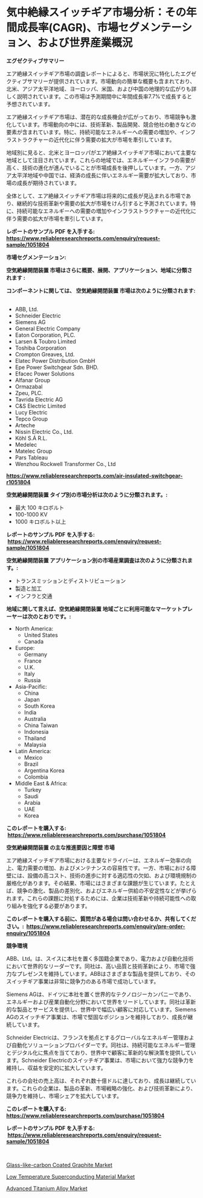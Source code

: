 <p><h1>気中絶縁スイッチギア市場分析：その年間成長率(CAGR)、市場セグメンテーション、および世界産業概況</h1></p><p><strong>エグゼクティブサマリー</strong></p>
<p><p>エア絶縁スイッチギア市場の調査レポートによると、市場状況に特化したエグゼクティブサマリーが提供されています。市場動向の簡単な概要も含まれており、北米、アジア太平洋地域、ヨーロッパ、米国、および中国の地理的な広がりも詳しく説明されています。この市場は予測期間中に年間成長率7.7%で成長すると予想されています。</p><p>エア絶縁スイッチギア市場は、潜在的な成長機会が広がっており、市場競争も激化しています。市場動向の中には、技術革新、製品開発、競合他社の動きなどの要素が含まれています。特に、持続可能なエネルギーへの需要の増加や、インフラストラクチャーの近代化に伴う需要の拡大が市場を牽引しています。</p><p>地域別に見ると、北米とヨーロッパがエア絶縁スイッチギア市場において主要な地域として注目されています。これらの地域では、エネルギーインフラの需要が高く、技術の進化が進んでいることが市場成長を後押ししています。一方、アジア太平洋地域や中国では、経済の成長に伴いエネルギー需要が拡大しており、市場の成長が期待されています。</p><p>全体として、エア絶縁スイッチギア市場は将来的に成長が見込まれる市場であり、継続的な技術革新や需要の拡大が市場をけん引すると予測されています。特に、持続可能なエネルギーへの需要の増加やインフラストラクチャーの近代化に伴う需要の拡大が市場を牽引しています。</p></p>
<p><strong>レポートのサンプル PDF を入手する: <a href="https://www.reliableresearchreports.com/enquiry/request-sample/1051804">https://www.reliableresearchreports.com/enquiry/request-sample/1051804</a></strong></p>
<p><strong>市場セグメンテーション:</strong></p>
<p><strong> 空気絶縁開閉装置 市場はさらに概要、展開、アプリケーション、地域に分類されます :</strong></p>
<p><strong>コンポーネントに関しては、 空気絶縁開閉装置 市場は次のように分類されます: &nbsp;</strong></p>
<p><ul><li>ABB, Ltd.</li><li>Schneider Electric</li><li>Siemens AG</li><li>General Electric Company</li><li>Eaton Corporation, PLC.</li><li>Larsen & Toubro Limited</li><li>Toshiba Corporation</li><li>Crompton Greaves, Ltd.</li><li>Elatec Power Distribution GmbH</li><li>Epe Power Switchgear Sdn. BHD.</li><li>Efacec Power Solutions</li><li>Alfanar Group</li><li>Ormazabal</li><li>Zpeu, PLC.</li><li>Tavrida Electric AG</li><li>C&S Electric Limited</li><li>Lucy Electric</li><li>Tepco Group</li><li>Arteche</li><li>Nissin Electric Co., Ltd.</li><li>Köhl S.Á R.L.</li><li>Medelec</li><li>Matelec Group</li><li>Pars Tableau</li><li>Wenzhou Rockwell Transformer Co., Ltd</li></ul></p>
<p><strong><a href="https://www.reliableresearchreports.com/air-insulated-switchgear-r1051804">https://www.reliableresearchreports.com/air-insulated-switchgear-r1051804</a></strong></p>
<p><strong> 空気絶縁開閉装置 タイプ別の市場分析は次のように分類されます。:</strong></p>
<p><ul><li>最大 100 キロボルト</li><li>100-1000 KV</li><li>1000 キロボルト以上</li></ul></p>
<p><strong>レポートのサンプル PDF を入手する: &nbsp;<a href="https://www.reliableresearchreports.com/enquiry/request-sample/1051804">https://www.reliableresearchreports.com/enquiry/request-sample/1051804</a></strong></p>
<p><strong> 空気絶縁開閉装置 アプリケーション別の市場産業調査は次のように分類されます。:</strong></p>
<p><ul><li>トランスミッションとディストリビューション</li><li>製造と加工</li><li>インフラと交通</li></ul></p>
<p><strong>地域に関して言えば、空気絶縁開閉装置 地域ごとに利用可能なマーケットプレーヤーは次のとおりです。:</strong></p>
<p><ul>
    <li>
        North America:
        <ul>
            <li>United States</li>
            <li>Canada</li>
        </ul>
    </li>
    <li>
        Europe:
        <ul>
            <li>Germany</li>
            <li>France</li>
            <li>U.K.</li>
            <li>Italy</li>
            <li>Russia</li>
        </ul>
    </li>
    <li>
        Asia-Pacific:
        <ul>
            <li>China</li>
            <li>Japan</li>
            <li>South Korea</li>
            <li>India</li>
            <li>Australia</li>
            <li>China Taiwan</li>
            <li>Indonesia</li>
            <li>Thailand</li>
            <li>Malaysia</li>
        </ul>
    </li>
    <li>
        Latin America:
        <ul>
            <li>Mexico</li>
            <li>Brazil</li>
            <li>Argentina Korea</li>
            <li>Colombia</li>
        </ul>
    </li>
    <li>
        Middle East & Africa:
        <ul>
            <li>Turkey</li>
            <li>Saudi</li>
            <li>Arabia</li>
            <li>UAE</li>
            <li>Korea</li>
        </ul>
    </li>
    </ul></p>
<p><strong>このレポートを購入する: &nbsp;<a href="https://www.reliableresearchreports.com/purchase/1051804">https://www.reliableresearchreports.com/purchase/1051804</a></strong></p>
<p><strong>空気絶縁開閉装置 の主な推進要因と障壁 市場</strong></p>
<p><p>エア絶縁スイッチギア市場における主要なドライバーは、エネルギー効率の向上、電力需要の増加、およびメンテナンスの容易性です。一方、市場における障壁には、設備の高コスト、技術の進歩に対する適応性の欠如、および環境規制の厳格化があります。その結果、市場にはさまざまな課題が生じています。たとえば、競争の激化、製品の差別化、およびエネルギー供給の不安定性などが挙げられます。これらの課題に対処するためには、企業は技術革新や持続可能性への取り組みを強化する必要があります。</p></p>
<p><strong>このレポートを購入する前に、質問がある場合は問い合わせるか、共有してください。:&nbsp; <a href="https://www.reliableresearchreports.com/enquiry/pre-order-enquiry/1051804">https://www.reliableresearchreports.com/enquiry/pre-order-enquiry/1051804</a></strong></p>
<p><strong>競争環境</strong></p>
<p><p>ABB、Ltd。は、スイスに本社を置く多国籍企業であり、電力および自動化技術において世界的なリーダーです。同社は、高い品質と技術革新により、市場で強力なプレゼンスを維持しています。ABBはさまざまな製品を提供しており、そのスイッチギア事業は非常に競争力のある市場で成功しています。</p><p>Siemens AGは、ドイツに本社を置く世界的なテクノロジーカンパニーであり、エネルギーおよび産業自動化分野において世界をリードしています。同社は革新的な製品とサービスを提供し、世界中で幅広い顧客に対応しています。Siemens AGのスイッチギア事業は、市場で堅固なポジションを維持しており、成長が継続しています。</p><p>Schneider Electricは、フランスを拠点とするグローバルなエネルギー管理および自動化ソリューションプロバイダーです。同社は、持続可能なエネルギー管理とデジタル化に焦点を当てており、世界中で顧客に革新的な解決策を提供しています。Schneider Electricのスイッチギア事業は、市場において強力な競争力を維持し、収益を安定的に拡大しています。</p><p>これらの会社の売上高は、それぞれ数十億ドルに達しており、成長は継続しています。これらの企業は、製品の革新、市場戦略の強化、および技術革新により、競争力を維持し、市場シェアを拡大しています。</p></p>
<p><strong>このレポートを購入する: &nbsp; <a href="https://www.reliableresearchreports.com/purchase/1051804">https://www.reliableresearchreports.com/purchase/1051804</a></strong></p>
<p><strong>レポートのサンプル PDF を入手する: &nbsp;<a href="https://www.reliableresearchreports.com/enquiry/request-sample/1051804">https://www.reliableresearchreports.com/enquiry/request-sample/1051804</a></strong><strong></strong></p>
<p>&nbsp;</p>
<p><p><a href="https://www.linkedin.com/pulse/glass-like-carbon-coated-graphite-market-size-evaluating-zmsyc?trackingId=anbxv0M%2BZ1felli4sb5H5Q%3D%3D">Glass-like-carbon Coated Graphite Market</a></p><p><a href="https://www.linkedin.com/pulse/low-temperature-superconducting-material-market-comprehensive-zjt4f?trackingId=d5WGSc%2B3aGS6nJ96XnXOhw%3D%3D">Low Temperature Superconducting Material Market</a></p><p><a href="https://www.linkedin.com/pulse/advanced-titanium-alloy-market-size-global-industry-overview-segmentation-w0bwf?trackingId=hXnTPAl2uPtAhYKT5WZKwQ%3D%3D">Advanced Titanium Alloy Market</a></p></p>
